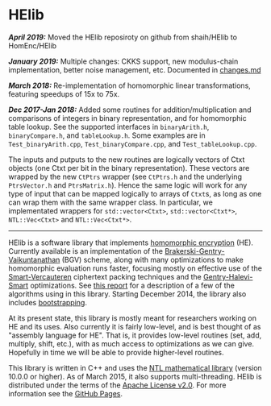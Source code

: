 HElib
=====
***April 2019:*** Moved the HElib reposiroty on github from shaih/HElib to HomEnc/HElib

***January 2019:*** Multiple changes: CKKS support, new modulus-chain implementation, better noise management, etc. Documented in [changes.md](changes.md)

***March 2018:*** Re-implementation of homomorphic linear transformations, featuring speedups of 15x to 75x.

***Dec 2017-Jan 2018:*** Added some routines for addition/multiplication and
comparisons of integers in binary representation, and for homomorphic table
lookup. See the supported interfaces in `binaryArith.h`, `binaryCompare.h`,
and `tableLookup.h`. Some examples are in `Test_binaryArith.cpp`,
`Test_binaryCompare.cpp`, and `Test_tableLookup.cpp`.

The inputs and putputs to the new routines are logically vectors of Ctxt objects
(one Ctxt per bit in the binary representation). These vectors are wrapped by
the new `CtPtrs` wrapper (see `CtPtrs.h` and the underlying `PtrsVector.h` and
`PtrsMatrix.h`).  Hence the same logic will work for any type of input that can
be mapped logically to arrays of `Ctxt`s, as long as one can wrap them with the
same wrapper class. In particular, we implementated wrappers for
`std::vector<Ctxt>`, `std::vector<Ctxt*>`, `NTL::Vec<Ctxt>` and
`NTL::Vec<Ctxt*>`.

-----------------------------------------------------------------------------
HElib is a software library that implements [homomorphic encryption][6] (HE).
Currently available is an implementation of the
[Brakerski-Gentry-Vaikuntanathan][1] (BGV) scheme, along with many
optimizations to make homomorphic evaluation runs faster, focusing mostly on
effective use of the [Smart-Vercauteren][2] ciphertext packing techniques and
the [Gentry-Halevi-Smart][3] optimizations. See [this report][7] for a
description of a few of the algorithms using in this library. Starting
December 2014, the library also includes [bootstrapping][8].

At its present state, this library is mostly meant for researchers working on
HE and its uses. Also currently it is fairly low-level, and is best thought of
as "assembly language for HE". That is, it provides low-level routines (set,
add, multiply, shift, etc.), with as much access to optimizations as we can
give. Hopefully in time we will be able to provide higher-level routines.

This library is written in C++ and uses the [NTL mathematical library][4]
(version 10.0.0 or higher). As of March 2015, it also supports multi-threading.
HElib is distributed under the terms of the [Apache License v2.0][5].
For more information see the [GitHub Pages][9].

  [1]: http://eprint.iacr.org/2011/277       "BGV12"
  [2]: http://eprint.iacr.org/2011/133       "SV11"
  [3]: http://eprint.iacr.org/2012/099       "GHS12"
  [4]: http://www.shoup.net/ntl/             "NTL"
  [5]: http://www.apache.org/licenses/LICENSE-2.0  "Apache-v2.0"
  [6]: http://en.wikipedia.org/wiki/Homomorphic_encryption "Homomorphic encryption"
  [7]: http://eprint.iacr.org/2014/106       "algorithms"
  [8]: http://eprint.iacr.org/2014/873       "bootstrapping"
  [9]: http://homenc.github.io/HElib          "GitHubPages"
